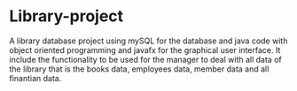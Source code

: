 # Library-project
A library database project using mySQL for the database and java code with object oriented programming and javafx for the graphical user interface. It include the functionality to be used for the manager to deal with all data of the library that is the books data, employees data, member data and all finantian data.
